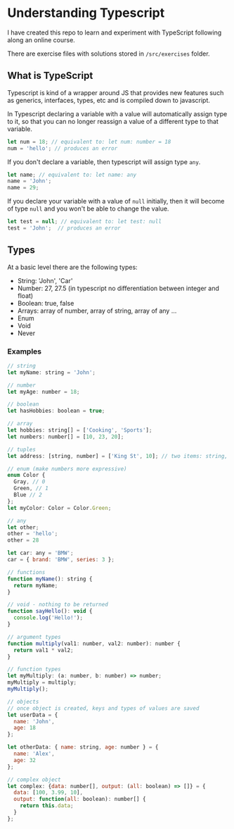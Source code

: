 # Understanding Typescript

I have created this repo to learn and experiment with TypeScript following
along an online course.

There are exercise files with solutions stored in `/src/exercises` folder.


## What is TypeScript

Typescript is kind of a wrapper around JS that provides new features such as
generics, interfaces, types, etc and is compiled down to javascript.

In Typescript declaring a variable with a value will automatically assign type
to it, so that you can no longer reassign a value of a different type to that
variable.

```js
let num = 18; // equivalent to: let num: number = 18
num = 'hello'; // produces an error
```

If you don't declare a variable, then typescript will assign type `any`.

```js
let name; // equivalent to: let name: any
name = 'John';
name = 29;
```

If you declare your variable with a value of `null` initially, then it will
become of type `null` and you won't be able to change the value.
```js
let test = null; // equivalent to: let test: null
test = 'John';  // produces an error
```


## Types

At a basic level there are the following types:

- String: 'John', 'Car'
- Number: 27, 27.5 (in typescript no differentiation between integer and float)
- Boolean: true, false
- Arrays: array of number, array of string, array of any ...
- Enum
- Void
- Never

### Examples

```js
// string
let myName: string = 'John';

// number
let myAge: number = 18;

// boolean
let hasHobbies: boolean = true;

// array
let hobbies: string[] = ['Cooking', 'Sports'];
let numbers: number[] = [10, 23, 20];

// tuples
let address: [string, number] = ['King St', 10]; // two items: string, number

// enum (make numbers more expressive)
enum Color {
  Gray, // 0
  Green, // 1
  Blue // 2
};
let myColor: Color = Color.Green;

// any
let other;
other = 'hello';
other = 28

let car: any = 'BMW';
car = { brand: 'BMW', series: 3 };

// functions
function myName(): string {
  return myName;
}

// void - nothing to be returned
function sayHello(): void {
  console.log('Hello!');
}

// argument types
function multiply(val1: number, val2: number): number {
  return val1 * val2;
}

// function types
let myMultiply: (a: number, b: number) => number;
myMultiply = multiply;
myMultiply();

// objects
// once object is created, keys and types of values are saved
let userData = {
  name: 'John',
  age: 18
};

let otherData: { name: string, age: number } = {
  name: 'Alex',
  age: 32
};

// complex object
let complex: {data: number[], output: (all: boolean) => []} = {
  data: [100, 3.99, 10],
  output: function(all: boolean): number[] {
    return this.data;
  }
};
```